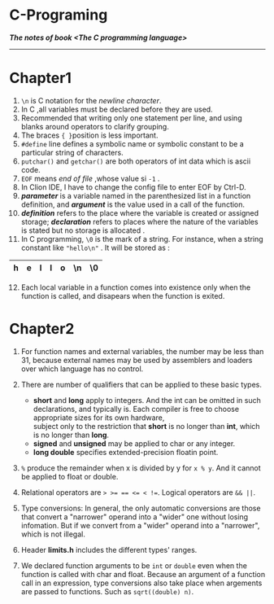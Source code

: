 # C-Programing
***The notes of book &lt;The C programming language>***  

***

# Chapter1
1. `\n` is C notation for the *newline character*.  
2. In C ,all variables must be declared before they are used.  
3. Recommended that writing only one statement per line, and using 
blanks around operators to clarify grouping.  
4. The braces `{ }`position is less important.  
5. `#define` line defines a symbolic name or symbolic constant to be
a particular string of characters.  
6. `putchar()` and `getchar()` are both operators of int data which is 
ascii code.  
7. `EOF` means *end of file* ,whose value si `-1` .  
8. In Clion IDE, I have to change the config file to enter EOF by Ctrl-D.  
9. ***parameter*** is a variable named in the parenthesized list in a function
definition, and ***argument*** is the value used in a call of the function.  
10. ***definition*** refers to the place where the variable is created or assigned storage; 
***declaration*** refers to places where the nature of the variables is stated but no storage is allocated .
11. In C programming, `\0` is the mark of a string. For instance, when a string constant like `"hello\n"` 
. It will be stored as : 

|  h     |  e     | l      | l      |o       |    \n  |  \0    |
|  ----  |  ----  |  ----  |  ----  |  ----  |  ----  |  ----  |  
12. Each local variable in a function comes into existence only when the function is called, and disapears 
when the function is exited.  

# Chapter2  
1. For function names and external variables, the number may be less than 31, because external names may be used by
assemblers and loaders over which language has no control.  

2. There are number of qualifiers that can be applied to these basic types.  
    - **short** and **long** apply to integers. And the int can be omitted in such declarations, 
  and typically is. Each compiler is free to choose appropriate sizes for its own hardware,   
  subject only to the restriction that **short** is no longer than **int**, which is no longer than **long**.    
    - **signed** and **unsigned** may be applied to char or any integer.    
    - **long double** specifies extended-precision floatin point.     

3. `%` produce the remainder when x is divided by y for `x % y`. And it cannot be applied 
to float or double.  
4. Relational operators are `> >= == <= < !=`. Logical operators are `&& ||`.  
5. Type conversions: In general, the only automatic conversions are those that convert 
a "narrower" operand into a "wider" one without losing infomation. But if we convert from 
a "wider" operand into a "narrower", which is not illegal.  
6. Header **limits.h** includes the different types' ranges.  
7. We declared function arguments to be `int` or `double` even when the function is called with char and float. 
Because an argument of a function call in an expression, type conversions also take place when argements are 
passed to functions. Such as `sqrt((double) n)`.  




